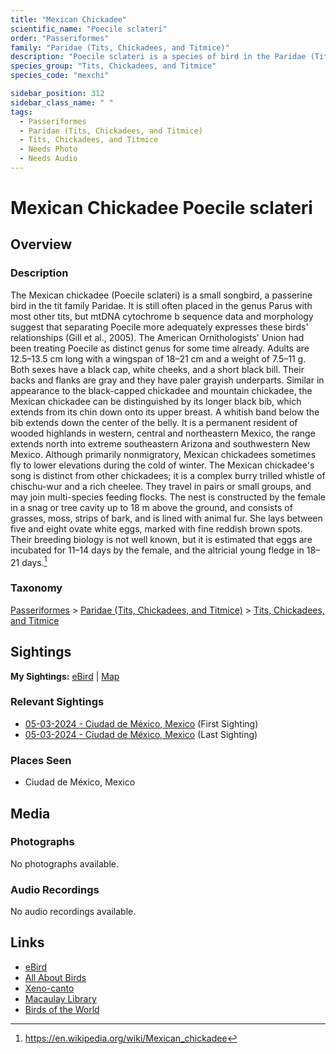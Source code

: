 ```yaml
---
title: "Mexican Chickadee"
scientific_name: "Poecile sclateri"
order: "Passeriformes"
family: "Paridae (Tits, Chickadees, and Titmice)"
description: "Poecile sclateri is a species of bird in the Paridae (Tits, Chickadees, and Titmice) family. It has been observed 2 times."
species_group: "Tits, Chickadees, and Titmice"
species_code: "mexchi"

sidebar_position: 312
sidebar_class_name: " "
tags: 
  - Passeriformes
  - Paridae (Tits, Chickadees, and Titmice)
  - Tits, Chickadees, and Titmice
  - Needs Photo
  - Needs Audio
---
```


# Mexican Chickadee <span className='sci_name'>Poecile sclateri</span>

## Overview

### Description
The Mexican chickadee (Poecile sclateri) is a small songbird, a passerine bird in the tit family Paridae. It is still often placed in the genus Parus with most other tits, but mtDNA cytochrome b sequence data and morphology suggest that separating Poecile more adequately expresses these birds' relationships (Gill et al., 2005). The American Ornithologists' Union had been treating Poecile as distinct genus for some time already.
Adults are 12.5–13.5 cm long with a wingspan of 18–21 cm and a weight of 7.5–11 g. Both sexes have a black cap, white cheeks, and a short black bill. Their backs and flanks are gray and they have paler grayish underparts. Similar in appearance to the black-capped chickadee and mountain chickadee, the Mexican chickadee can be distinguished by its longer black bib, which extends from its chin down onto its upper breast. A whitish band below the bib extends down the center of the belly.
It is a permanent resident of wooded highlands in western, central and northeastern Mexico, the range extends north into extreme southeastern Arizona and southwestern New Mexico. Although primarily nonmigratory, Mexican chickadees sometimes fly to lower elevations during the cold of winter.
The Mexican chickadee's song is distinct from other chickadees; it is a complex burry trilled whistle of chischu-wur and a rich cheelee. They travel in pairs or small groups, and may join multi-species feeding flocks.
The nest is constructed by the female in a snag or tree cavity up to 18 m above the ground, and consists of grasses, moss, strips of bark, and is lined with animal fur. She lays between five and eight ovate white eggs, marked with fine reddish brown spots. Their breeding biology is not well known, but it is estimated that eggs are incubated for 11–14 days by the female, and the altricial young fledge in 18–21 days.[^1]

[^1]: https://en.wikipedia.org/wiki/Mexican_chickadee

### Taxonomy
[Passeriformes](/tags/passeriformes) > [Paridae (Tits, Chickadees, and Titmice)](/tags/paridae-tits-chickadees-and-titmice) > [Tits, Chickadees, and Titmice](/tags/tits-chickadees-and-titmice)


## Sightings

**My Sightings:** [eBird](https://ebird.org/lifelist?r=world&time=life&spp=mexchi) | [Map](/map?species_code=mexchi)

### Relevant Sightings

* [05-03-2024 - Ciudad de México, Mexico](https://ebird.org/checklist/S171944290) (First Sighting)
* [05-03-2024 - Ciudad de México, Mexico](https://ebird.org/checklist/S171944247) (Last Sighting)

### Places Seen

* Ciudad de México, Mexico



## Media
### Photographs
No photographs available.

### Audio Recordings
No audio recordings available.

## Links
* [eBird](https://ebird.org/species/mexchi) 
* [All About Birds](https://www.allaboutbirds.org/guide/mexchi) 
* [Xeno-canto](https://www.xeno-canto.org/species/poecile-sclateri) 
* [Macaulay Library](https://search.macaulaylibrary.org/catalog?taxonCode=mexchi&sort=rating_rank_desc)
* [Birds of the World](https://birdsoftheworld.org/bow/species/mexchi)
